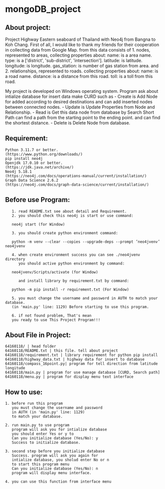 # mongoDB_project

## About project:

Project Highway Eastern seaboard of Thailand with Neo4j
from Bangna to Koh Chang.
First of all, I would like to thank my friends
for their cooperation in collecting data from Google Map.
from this data consists of 1. nodes, represented to areas,
collecting properties about:
name: is a area name.
type: is a ['district', 'sub-district', 'intersection'].
latitude: is latitude.
longitude: is longitude.
gas_station: is number of gas station from area.
and 2. relationships, represented to roads.
collecting properties about:
name: is a road name.
distance: is a distance from this road.
toll: is a toll from this road.

My project is developed on Windows operating system.
Program ask about intialize database for insert data
make CURD such as - Create is Add Node for added according to desired
destinations and can add inserted nodes between
connected nodes. - Update is Update Properties from Node and Relationship. - Read is Get this data node from database by
Search Short Path can find a path from the
starting point to the ending point. and can
find the shortest distance. - Delete is Delete Node from database.

## Requirement:

```
Python 3.11.7 or better.
(https://www.python.org/downloads/)
pip install neo4j
Openjdk 17.0.10 or better.
(https://jdk.java.net/archive/)
Neo4j 5.18.1
(https://neo4j.com/docs/operations-manual/current/installation/)
Graph Data Science 2.6.2
(https://neo4j.com/docs/graph-data-science/current/installation/)
```

## Before use Program:

```
   1. read README.txt see about detail and Requirement.
   2. you should check this neo4j is start or use command:

   neo4j start (for Window)

   3. you should create python environment command:

   python -m venv --clear --copies --upgrade-deps --prompt ’neo4jvenv’ neo4jvenv

   4. when create environment success you can see ./neo4jvenv directory
      you should active python environment by command:

   neo4jvenv/Scripts/activate (for Window)

      and install library by requirement.txt by command:

   python -m pip install -r requirement.txt (For Window)

   5. you must change the username and password in AUTH to match your database.
   (in 'main.py' line: 1129) Before starting to use this program.

   6. if not found problem, That's mean
   you ready to use This Project Program!!!
```

## About File in Project:

```
64160118/ | head folder
64160118/README.txt | this file. tell about project
64160118/requirement.txt | library requirement for python pip install
64160118/highway_data.txt | highway data for insert to database
64160118/compass_16point.py| program for tell direction from latitude longitude
64160118/main.py | program for use manage database [CURD, Search path]
64160118/menu.py | program for display menu text interface
```

## How to use:

```
1. before run this program
   you must change the username and password
   in AUTH (in 'main.py' line: 1129)
   to match your database.

2. run main.py to use program
   program will ask you for intialize database
   you should enter Yes or y to
   Can you initialize database (Yes/No): y
   Success to initialize database.

3. second step before you initialize database
   Success. program will ask you again for
   intialize database, you sholud enter No or n
   to start this program menu
   Can you initialize database (Yes/No): n
   program will display menu interface.

4. you can use this function from interface menu
```
